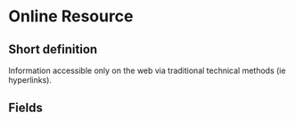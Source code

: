 # Online Resource
## Short definition
Information accessible only on the web via traditional technical methods (ie hyperlinks).
## Fields
